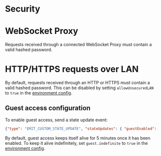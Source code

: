 # Security

# WebSocket Proxy

Requests received through a connected WebSocket Proxy must contain a valid hashed password.

# HTTP/HTTPS requests over LAN

By default, requests received through an HTTP or HTTPS must contain a valid hashed password. This can be disabled by setting `allowUnsecuredLAN` to `true` in the [environment config](../environment/README.md).

## Guest access configuration

To enable guest access, send a state update event:

```json
{"type": "EMIT_CUSTOM_STATE_UPDATE", "stateUpdates": { "guestEnabled": true } }
```

By default, guest access keeps itself alive for 5 minutes once it has been enabled. To keep it alive indefinitely, set `guest.indefinite` to `true` in the [environment config](../environment/README.md).
